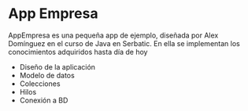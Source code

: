 # App Empresa

AppEmpresa es una pequeña app de ejemplo, diseñada por Alex Domínguez en el curso de Java en Serbatic. En ella se implementan los conocimientos adquiridos hasta día de hoy

  - Diseño de la aplicación
  - Modelo de datos
  - Colecciones
  - Hilos
  - Conexión a BD